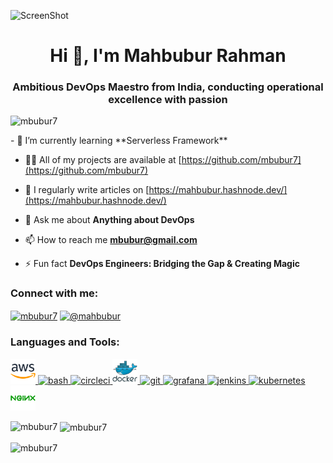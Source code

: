 ![ScreenShot]([/profile.png](https://github.com/mbubur7/mbubur7/blob/1ad4a9cb0da4133a7e3f85cd97547db9ba64ed05/profile.png))
<h1 align="center">Hi 👋, I'm Mahbubur Rahman</h1>
<h3 align="center">Ambitious DevOps Maestro from India, conducting operational excellence with passion</h3>

<p align="left"> <img src="https://komarev.com/ghpvc/?username=mbubur7&label=Profile%20views&color=0e75b6&style=flat" alt="mbubur7" /> </p>
- 🌱 I’m currently learning **Serverless Framework**

- 👨‍💻 All of my projects are available at [https://github.com/mbubur7](https://github.com/mbubur7)

- 📝 I regularly write articles on [https://mahbubur.hashnode.dev/](https://mahbubur.hashnode.dev/)

- 💬 Ask me about **Anything about DevOps**

- 📫 How to reach me **mbubur@gmail.com**

- ⚡ Fun fact **DevOps Engineers: Bridging the Gap & Creating Magic**

<h3 align="left">Connect with me:</h3>
<p align="left">
<a href="https://linkedin.com/in/mbubur7" target="blank"><img align="center" src="https://raw.githubusercontent.com/rahuldkjain/github-profile-readme-generator/master/src/images/icons/Social/linked-in-alt.svg" alt="mbubur7" height="30" width="40" /></a>
<a href="https://hashnode.com/@mahbubur" target="blank"><img align="center" src="https://raw.githubusercontent.com/rahuldkjain/github-profile-readme-generator/master/src/images/icons/Social/hashnode.svg" alt="@mahbubur" height="30" width="40" /></a>
</p>

<h3 align="left">Languages and Tools:</h3>
<p align="left"> <a href="https://aws.amazon.com" target="_blank" rel="noreferrer"> <img src="https://raw.githubusercontent.com/devicons/devicon/master/icons/amazonwebservices/amazonwebservices-original-wordmark.svg" alt="aws" width="40" height="40"/> </a> <a href="https://www.gnu.org/software/bash/" target="_blank" rel="noreferrer"> <img src="https://www.vectorlogo.zone/logos/gnu_bash/gnu_bash-icon.svg" alt="bash" width="40" height="40"/> </a> <a href="https://circleci.com" target="_blank" rel="noreferrer"> <img src="https://www.vectorlogo.zone/logos/circleci/circleci-icon.svg" alt="circleci" width="40" height="40"/> </a> <a href="https://www.docker.com/" target="_blank" rel="noreferrer"> <img src="https://raw.githubusercontent.com/devicons/devicon/master/icons/docker/docker-original-wordmark.svg" alt="docker" width="40" height="40"/> </a> <a href="https://git-scm.com/" target="_blank" rel="noreferrer"> <img src="https://www.vectorlogo.zone/logos/git-scm/git-scm-icon.svg" alt="git" width="40" height="40"/> </a> <a href="https://grafana.com" target="_blank" rel="noreferrer"> <img src="https://www.vectorlogo.zone/logos/grafana/grafana-icon.svg" alt="grafana" width="40" height="40"/> </a> <a href="https://www.jenkins.io" target="_blank" rel="noreferrer"> <img src="https://www.vectorlogo.zone/logos/jenkins/jenkins-icon.svg" alt="jenkins" width="40" height="40"/> </a> <a href="https://kubernetes.io" target="_blank" rel="noreferrer"> <img src="https://www.vectorlogo.zone/logos/kubernetes/kubernetes-icon.svg" alt="kubernetes" width="40" height="40"/> </a> <a href="https://www.nginx.com" target="_blank" rel="noreferrer"> <img src="https://raw.githubusercontent.com/devicons/devicon/master/icons/nginx/nginx-original.svg" alt="nginx" width="40" height="40"/> </a> </p>

<p><img align="left" src="https://github-readme-stats.vercel.app/api/top-langs?username=mbubur7&show_icons=true&locale=en&layout=compact" alt="mbubur7" /></p>

<p>&nbsp;<img align="center" src="https://github-readme-stats.vercel.app/api?username=mbubur7&show_icons=true&locale=en" alt="mbubur7" /></p>

<p><img align="center" src="https://github-readme-streak-stats.herokuapp.com/?user=mbubur7&" alt="mbubur7" /></p>
